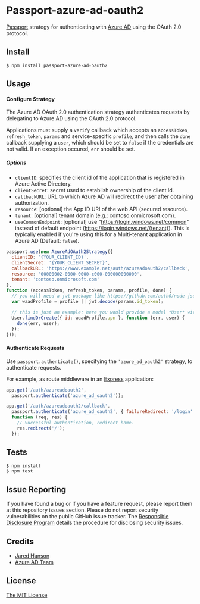 # Passport-azure-ad-oauth2

[Passport](http://passportjs.org/) strategy for authenticating with [Azure AD](http://msdn.microsoft.com/en-us/library/azure/dn645545.aspx)
using the OAuth 2.0 protocol.

## Install

    $ npm install passport-azure-ad-oauth2

## Usage

#### Configure Strategy

The Azure AD OAuth 2.0 authentication strategy authenticates requests by delegating to Azure AD using the OAuth 2.0 protocol.

Applications must supply a `verify` callback which accepts an `accessToken`, `refresh_token`, `params` and service-specific `profile`, and then calls the `done` callback supplying a `user`, which should be set to `false` if the credentials are not valid.  If an exception occured, `err` should be set.

##### Options

* `clientID`: specifies the client id of the application that is registered in Azure Active Directory.
* `clientSecret`: secret used to establish ownership of the client Id.
* `callbackURL`: URL to which Azure AD will redirect the user after obtaining authorization.
* `resource`: [optional] the App ID URI of the web API (secured resource).
* `tenant`: [optional] tenant domain (e.g.: contoso.onmicrosoft.com).
* `useCommonEndpoint`: [optional] use "https://login.windows.net/common" instead of default endpoint (https://login.windows.net/{tenant}). This is typically enabled if you're using this for a Multi-tenant application in Azure AD (Default: `false`).

```javascript
passport.use(new AzureAdOAuth2Strategy({
  clientID: '{YOUR_CLIENT_ID}',
  clientSecret: '{YOUR_CLIENT_SECRET}',
  callbackURL: 'https://www.example.net/auth/azureadoauth2/callback',
  resource: '00000002-0000-0000-c000-000000000000',
  tenant: 'contoso.onmicrosoft.com'
},
function (accessToken, refresh_token, params, profile, done) {
  // you will need a jwt-package like https://github.com/auth0/node-jsonwebtoken to decode id_token
  var waadProfile = profile || jwt.decode(params.id_token);

  // this is just an example: here you would provide a model *User* with the function *findOrCreate*
  User.findOrCreate({ id: waadProfile.upn }, function (err, user) {
    done(err, user);
  });
}));
```

#### Authenticate Requests

Use `passport.authenticate()`, specifying the `'azure_ad_oauth2'` strategy, to authenticate requests.

For example, as route middleware in an [Express](http://expressjs.com/) application:

```javascript
app.get('/auth/azureadoauth2',
  passport.authenticate('azure_ad_oauth2'));

app.get('/auth/azureadoauth2/callback', 
  passport.authenticate('azure_ad_oauth2', { failureRedirect: '/login' }),
  function (req, res) {
    // Successful authentication, redirect home.
    res.redirect('/');
  });
```

## Tests

    $ npm install
    $ npm test
    
## Issue Reporting

If you have found a bug or if you have a feature request, please report them at this repository issues section. Please do not report security vulnerabilities on the public GitHub issue tracker. The [Responsible Disclosure Program](https://auth0.com/whitehat) details the procedure for disclosing security issues.

## Credits

  - [Jared Hanson](http://github.com/jaredhanson)
  - [Azure AD Team](https://github.com/AzureAD/azure-activedirectory-library-for-nodejs)

## License

[The MIT License](http://opensource.org/licenses/MIT)
